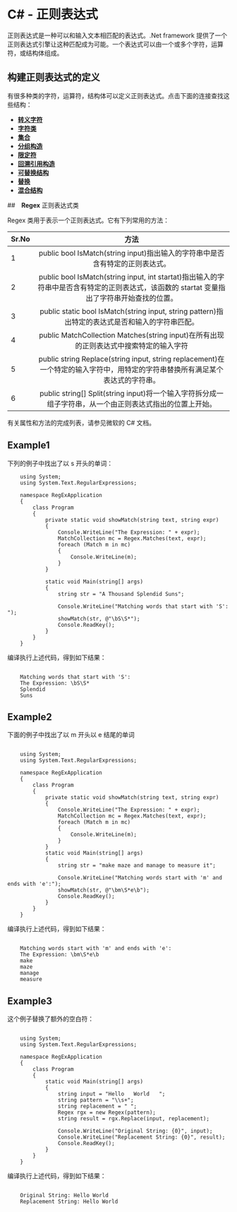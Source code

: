 # C# - 正则表达式

正则表达式是一种可以和输入文本相匹配的表达式。.Net framework 提供了一个正则表达式引擎让这种匹配成为可能。一个表达式可以由一个或多个字符，运算符，或结构体组成。


## 构建正则表达式的定义

有很多种类的字符，运算符，结构体可以定义正则表达式。点击下面的连接查找这些结构：

* **[转义字符](http://www.tutorialspoint.com/csharp/csharp_character_escapes.htm)**
* **[字符类](http://www.tutorialspoint.com/csharp/csharp_character_classes.htm)**
* **[集合](http://www.tutorialspoint.com/csharp/csharp_anchors.htm)**
* **[分组构造](http://www.tutorialspoint.com/csharp/csharp_grouping_constructs.htm)**
* **[限定符](http://www.tutorialspoint.com/csharp/csharp_quantifiers.htm)**
* **[回溯引用构造](http://www.tutorialspoint.com/csharp/csharp_backreference_constructs.htm)**
* **[可替换结构](http://www.tutorialspoint.com/csharp/csharp_alternation_constructs.htm)**
* **[替换](http://www.tutorialspoint.com/csharp/csharp_substitutions.htm)**
* **[混合结构](http://www.tutorialspoint.com/csharp/csharp_miscellaneous_constructs.htm)**

##　**Regex** 正则表达式类

Regex 类用于表示一个正则表达式。它有下列常用的方法：

| Sr.No        | 方法           |
| ------------- |:-------------:|
| 1      | public bool IsMatch(string input)指出输入的字符串中是否含有特定的正则表达式。 |
| 2      | public bool IsMatch(string input, int startat)指出输入的字符串中是否含有特定的正则表达式，该函数的 startat 变量指出了字符串开始查找的位置。     |
| 3      | public static bool IsMatch(string input, string pattern)指出特定的表达式是否和输入的字符串匹配。      |
| 4      | public MatchCollection Matches(string input)在所有出现的正则表达式中搜索特定的输入字符 |
| 5      | public string Replace(string input, string replacement)在一个特定的输入字符中，用特定的字符串替换所有满足某个表达式的字符串。      |
| 6     | public string[] Split(string input)将一个输入字符拆分成一组子字符串，从一个由正则表达式指出的位置上开始。     |



有关属性和方法的完成列表，请参见微软的 C# 文档。

## Example1

下列的例子中找出了以 s 开头的单词：

```
	using System;
	using System.Text.RegularExpressions;

	namespace RegExApplication
	{
   		class Program
  	 	{
      		private static void showMatch(string text, string expr)
      		{
         		Console.WriteLine("The Expression: " + expr);
         		MatchCollection mc = Regex.Matches(text, expr);
         		foreach (Match m in mc)
         		{
            		Console.WriteLine(m);
         		}
      		}
      
      		static void Main(string[] args)
      		{
         		string str = "A Thousand Splendid Suns";
         
         		Console.WriteLine("Matching words that start with 'S': ");
         		showMatch(str, @"\bS\S*");
         		Console.ReadKey();
      		}
   		}
	}	

```

编译执行上述代码，得到如下结果：

```

	Matching words that start with 'S':
	The Expression: \bS\S*
	Splendid
	Suns
```


## Example2

下面的例子中找出了以 m 开头以 e 结尾的单词

```

	using System;
	using System.Text.RegularExpressions;

	namespace RegExApplication
	{
   		class Program
   		{
      		private static void showMatch(string text, string expr)
      		{
         		Console.WriteLine("The Expression: " + expr);
         		MatchCollection mc = Regex.Matches(text, expr);
         		foreach (Match m in mc)
         		{
            		Console.WriteLine(m);
         		}
      		}
      		static void Main(string[] args)
     	 	{
         		string str = "make maze and manage to measure it";

         		Console.WriteLine("Matching words start with 'm' and ends with 'e':");
         		showMatch(str, @"\bm\S*e\b");
         		Console.ReadKey();
      		}
   		}
	}
```

编译执行上述代码，得到如下结果：

```

	Matching words start with 'm' and ends with 'e':
	The Expression: \bm\S*e\b
	make
	maze
	manage
	measure
```

## Example3

这个例子替换了额外的空白符：

```

	using System;
	using System.Text.RegularExpressions;

	namespace RegExApplication
	{
   		class Program
   		{
      		static void Main(string[] args)
      		{
         		string input = "Hello   World   ";
         		string pattern = "\\s+";
         		string replacement = " ";
         		Regex rgx = new Regex(pattern);
         		string result = rgx.Replace(input, replacement);

         		Console.WriteLine("Original String: {0}", input);
         		Console.WriteLine("Replacement String: {0}", result);    
         		Console.ReadKey();
      		}
   		}
	}

```

编译执行上述代码，得到如下结果：

```

	Original String: Hello World   
	Replacement String: Hello World

```
